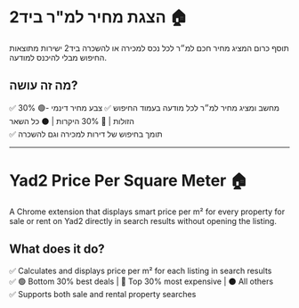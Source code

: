 # הצגת מחיר למ"ר ביד2 🏠

תוסף כרום המציג מחיר חכם למ״ר לכל נכס למכירה או להשכרה ביד2 ישירות מתוצאות החיפוש מבלי להיכנס למודעה.
## מה זה עושה?

✅ מחשב ומציג מחיר למ״ר לכל מודעה בעמוד החיפוש
✅ צבע מחיר דינמי -🟢 30% הזולות | 🔴 30% היקרות | ⚫ כל השאר   
✅ תומך בחיפוש של דירות למכירה וגם להשכרה

---

# Yad2 Price Per Square Meter 🏠

A Chrome extension that displays smart price per m² for every property for sale or rent on Yad2 directly in search results without opening the listing.

## What does it do?

✅ Calculates and displays price per m² for each listing in search results  
✅ 🟢 Bottom 30% best deals | 🔴 Top 30% most expensive | ⚫ All others  
✅ Supports both sale and rental property searches

